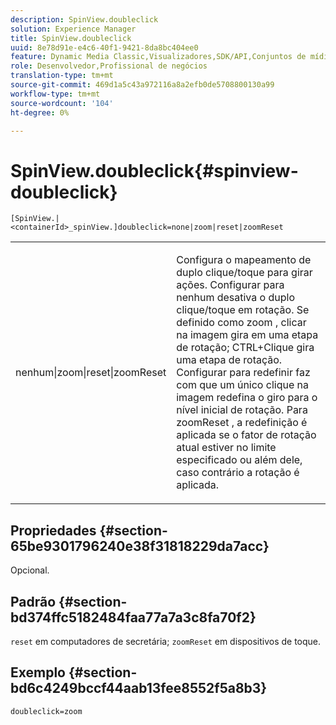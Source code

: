 ```yaml
---
description: SpinView.doubleclick
solution: Experience Manager
title: SpinView.doubleclick
uuid: 8e78d91e-e4c6-40f1-9421-8da8bc404ee0
feature: Dynamic Media Classic,Visualizadores,SDK/API,Conjuntos de mídias mistas
role: Desenvolvedor,Profissional de negócios
translation-type: tm+mt
source-git-commit: 469d1a5c43a972116a8a2efb0de5708800130a99
workflow-type: tm+mt
source-wordcount: '104'
ht-degree: 0%

---
```



# SpinView.doubleclick{#spinview-doubleclick}

`[SpinView.|<containerId>_spinView.]doubleclick=none|zoom|reset|zoomReset`

<table id="table_2D828A5750644B9CB95A2989C36F15F1"> 
 <tbody> 
  <tr> 
   <td colname="col1"> <p> <span class="codeph"> nenhum|zoom|reset|zoomReset  </span> </p> </td> 
   <td colname="col2"> <p> Configura o mapeamento de duplo clique/toque para girar ações. Configurar para <span class="codeph"> nenhum </span> desativa o duplo clique/toque em rotação. Se definido como <span class="codeph"> zoom </span>, clicar na imagem gira em uma etapa de rotação; CTRL+Clique gira uma etapa de rotação. Configurar para <span class="codeph"> redefinir </span> faz com que um único clique na imagem redefina o giro para o nível inicial de rotação. Para <span class="codeph"> zoomReset </span>, a redefinição é aplicada se o fator de rotação atual estiver no limite especificado ou além dele, caso contrário a rotação é aplicada. </p> </td> 
  </tr> 
 </tbody> 
</table>

## Propriedades {#section-65be9301796240e38f31818229da7acc}

Opcional.

## Padrão {#section-bd374ffc5182484faa77a7a3c8fa70f2}

`reset` em computadores de secretária;  `zoomReset` em dispositivos de toque.

## Exemplo {#section-bd6c4249bccf44aab13fee8552f5a8b3}

`doubleclick=zoom`

